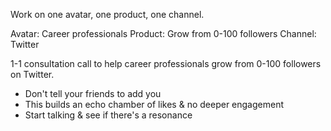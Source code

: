 Work on one avatar, one product, one channel.

Avatar: Career professionals
Product: Grow from 0-100 followers
Channel: Twitter

1-1 consultation call to help career professionals grow from 0-100 followers on Twitter.

- Don't tell your friends to add you
- This builds an echo chamber of likes & no deeper engagement
- Start talking & see if there's a resonance